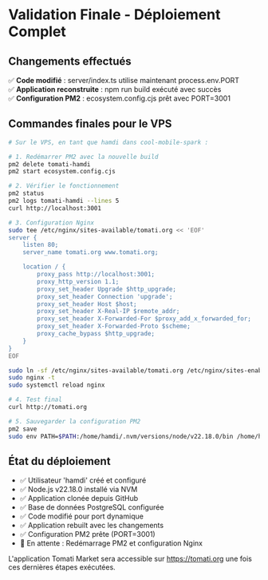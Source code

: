 # Validation Finale - Déploiement Complet

## Changements effectués

✅ **Code modifié** : server/index.ts utilise maintenant process.env.PORT  
✅ **Application reconstruite** : npm run build exécuté avec succès  
✅ **Configuration PM2** : ecosystem.config.cjs prêt avec PORT=3001  

## Commandes finales pour le VPS

```bash
# Sur le VPS, en tant que hamdi dans cool-mobile-spark :

# 1. Redémarrer PM2 avec la nouvelle build
pm2 delete tomati-hamdi
pm2 start ecosystem.config.cjs

# 2. Vérifier le fonctionnement
pm2 status
pm2 logs tomati-hamdi --lines 5
curl http://localhost:3001

# 3. Configuration Nginx
sudo tee /etc/nginx/sites-available/tomati.org << 'EOF'
server {
    listen 80;
    server_name tomati.org www.tomati.org;

    location / {
        proxy_pass http://localhost:3001;
        proxy_http_version 1.1;
        proxy_set_header Upgrade $http_upgrade;
        proxy_set_header Connection 'upgrade';
        proxy_set_header Host $host;
        proxy_set_header X-Real-IP $remote_addr;
        proxy_set_header X-Forwarded-For $proxy_add_x_forwarded_for;
        proxy_set_header X-Forwarded-Proto $scheme;
        proxy_cache_bypass $http_upgrade;
    }
}
EOF

sudo ln -sf /etc/nginx/sites-available/tomati.org /etc/nginx/sites-enabled/
sudo nginx -t
sudo systemctl reload nginx

# 4. Test final
curl http://tomati.org

# 5. Sauvegarder la configuration PM2
pm2 save
sudo env PATH=$PATH:/home/hamdi/.nvm/versions/node/v22.18.0/bin /home/hamdi/.nvm/versions/node/v22.18.0/lib/node_modules/pm2/bin/pm2 startup systemd -u hamdi --hp /home/hamdi
```

## État du déploiement

- ✅ Utilisateur 'hamdi' créé et configuré
- ✅ Node.js v22.18.0 installé via NVM
- ✅ Application clonée depuis GitHub
- ✅ Base de données PostgreSQL configurée
- ✅ Code modifié pour port dynamique
- ✅ Application rebuilt avec les changements
- ✅ Configuration PM2 prête (PORT=3001)
- 🔄 En attente : Redémarrage PM2 et configuration Nginx

L'application Tomati Market sera accessible sur https://tomati.org une fois ces dernières étapes exécutées.